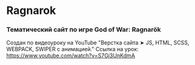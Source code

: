 # Ragnarok
### Тематический сайт по игре God of War: Ragnarök

Создан по видеоуроку на YouTube "Верстка сайта ➤ JS, HTML, SCSS, WEBPACK, SWIPER с анимацией."
Ссылка на урок: https://www.youtube.com/watch?v=S7Gi3UnKdmA
